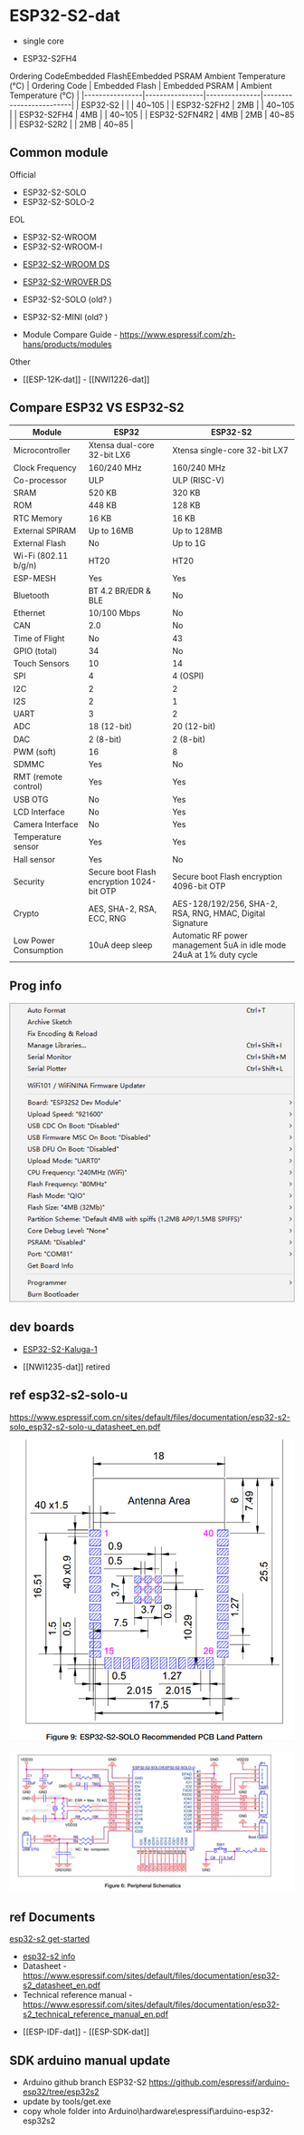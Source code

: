 # ESP32-S2-dat

- single core

- ESP32-S2FH4

 Ordering CodeEmbedded FlashEEmbedded PSRAM Ambient Temperature (°C)
| Ordering Code   | Embedded Flash | Embedded PSRAM | Ambient Temperature (°C) |
|----------------|----------------|---------------|-------------------------|
| ESP32-S2       |                |               | 40~105                  |
| ESP32-S2FH2    | 2MB            |               | 40~105                  |
| ESP32-S2FH4    | 4MB            |               | 40~105                  |
| ESP32-S2FN4R2  | 4MB            | 2MB           | 40~85                   |
| ESP32-S2R2     |                | 2MB           | 40~85                   |



## Common module



Official
- ESP32-S2-SOLO
- ESP32-S2-SOLO-2

EOL 

- ESP32-S2-WROOM
- ESP32-S2-WROOM-I
* [ESP32-S2-WROOM DS](https://www.espressif.com/sites/default/files/documentation/esp32-s2-wroom_esp32-s2-wroom-i_datasheet_cn.pdf)
* [ESP32-S2-WROVER DS](https://www.espressif.com/sites/default/files/documentation/esp32-s2-wrover_esp32-s2-wrover-i_datasheet_cn.pdf)




* ESP32-S2-SOLO (old? )
* ESP32-S2-MINI (old? )

* Module Compare Guide - https://www.espressif.com/zh-hans/products/modules

Other

- [[ESP-12K-dat]] - [[NWI1226-dat]]




## Compare ESP32 VS ESP32-S2

| Module                | ESP32                                     | ESP32-S2                                                             |
| --------------------- | ----------------------------------------- | -------------------------------------------------------------------- |
| Microcontroller       | Xtensa dual-core 32-bit LX6               | Xtensa single-core 32-bit LX7                                        |
| Clock Frequency       | 160/240 MHz                               | 160/240 MHz                                                          |
| Co-processor          | ULP                                       | ULP (RISC-V)                                                         |
| SRAM                  | 520 KB                                    | 320 KB                                                               |
| ROM                   | 448 KB                                    | 128 KB                                                               |
| RTC Memory            | 16 KB                                     | 16 KB                                                                |
| External SPIRAM       | Up to 16MB                                | Up to 128MB                                                          |
| External Flash        | No                                        | Up to 1G                                                             |
| Wi-Fi (802.11 b/g/n)  | HT20                                      | HT20                                                                 |
| ESP-MESH              | Yes                                       | Yes                                                                  |
| Bluetooth             | BT 4.2 BR/EDR & BLE                       | No                                                                   |
| Ethernet              | 10/100 Mbps                               | No                                                                   |
| CAN                   | 2.0                                       | No                                                                   |
| Time of Flight        | No                                        | 43                                                                   |
| GPIO (total)          | 34                                        | No                                                                   |
| Touch Sensors         | 10                                        | 14                                                                   |
| SPI                   | 4                                         | 4 (OSPI)                                                             |
| I2C                   | 2                                         | 2                                                                    |
| I2S                   | 2                                         | 1                                                                    |
| UART                  | 3                                         | 2                                                                    |
| ADC                   | 18 (12-bit)                               | 20 (12-bit)                                                          |
| DAC                   | 2 (8-bit)                                 | 2 (8-bit)                                                            |
| PWM (soft)            | 16                                        | 8                                                                    |
| SDMMC                 | Yes                                       | No                                                                   |
| RMT (remote control)  | Yes                                       | Yes                                                                  |
| USB OTG               | No                                        | Yes                                                                  |
| LCD Interface         | No                                        | Yes                                                                  |
| Camera Interface      | No                                        | Yes                                                                  |
| Temperature sensor    | Yes                                       | Yes                                                                  |
| Hall sensor           | Yes                                       | No                                                                   |
| Security              | Secure boot Flash encryption 1024-bit OTP | Secure boot Flash encryption 4096-bit OTP                            |
| Crypto                | AES, SHA-2, RSA, ECC, RNG                 | AES-128/192/256, SHA-2, RSA, RNG, HMAC, Digital Signature            |
| Low Power Consumption | 10uA deep sleep                           | Automatic RF power management 5uA in idle mode 24uA at 1% duty cycle |

## Prog info

![](43-14-15-29-12-2022.png)

## dev boards

- [ESP32-S2-Kaluga-1](https://docs.espressif.com/projects/esp-idf/zh_CN/latest/esp32s2/hw-reference/esp32s2/user-guide-esp32-s2-kaluga-1-kit.html)

- [[NWI1235-dat]] retired

## ref esp32-s2-solo-u

https://www.espressif.com.cn/sites/default/files/documentation/esp32-s2-solo_esp32-s2-solo-u_datasheet_en.pdf

![](21-28-23-05-03-2023.png)

![](42-28-23-05-03-2023.png)


## ref Documents

[esp32-s2 get-started](https://docs.espressif.com/projects/esp-idf/en/latest/esp32s2/get-started/)
* [esp32-s2 info](https://www.espressif.com/zh-hans/products/socs/esp32-s2)
* Datasheet - https://www.espressif.com/sites/default/files/documentation/esp32-s2_datasheet_en.pdf
* Technical reference manual - https://www.espressif.com/sites/default/files/documentation/esp32-s2_technical_reference_manual_en.pdf

- [[ESP-IDF-dat]] - [[ESP-SDK-dat]]


## SDK arduino manual update 

* Arduino github branch ESP32-S2 https://github.com/espressif/arduino-esp32/tree/esp32s2
* update by tools/get.exe
* copy whole folder into Arduino\hardware\espressif\arduino-esp32-esp32s2

